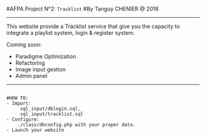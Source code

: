 #AFPA Project N°2: `Tracklist`
#By Tanguy CHENIER @ 2016
***************************
This website provide a Tracklist service that give you the capacity to
integrate a playlist system, login & register system.

Coming soon:
- Paradigme Optimization
- Refactoring
- Image input gestion
- Admin panel 
<hr />
<pre><code>
#HOW TO:
- Import:
	 sql_input/dblogin.sql,
	 sql_input/tracklist.sql
- Configure:
	./class/dbconfig.php with your proper data.
- Launch your website
</code></pre>
